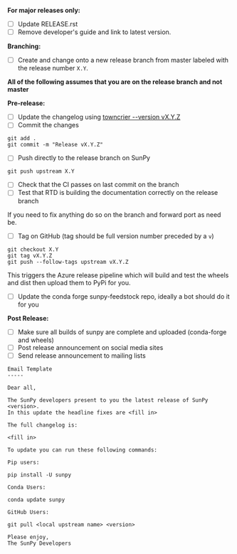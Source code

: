 **For major releases only:**
- [ ] Update RELEASE.rst
- [ ] Remove developer's guide and link to latest version.

**Branching:**
- [ ] Create and change onto a new release branch from master labeled with the release number ```X.Y```.

**All of the following assumes that you are on the release branch and not master**

**Pre-release:**
- [ ] Update the changelog using [towncrier --version vX.Y.Z](https://pypi.org/project/towncrier/)
- [ ] Commit the changes
```
git add .
git commit -m "Release vX.Y.Z"
```
- [ ] Push directly to the release branch on SunPy
```
git push upstream X.Y
```
- [ ] Check that the CI passes on last commit on the branch
- [ ] Test that RTD is building the documentation correctly on the release branch

If you need to fix anything do so on the branch and forward port as need be.

- [ ] Tag on GitHub (tag should be full version number preceded by a `v`)
```
git checkout X.Y
git tag vX.Y.Z
git push --follow-tags upstream vX.Y.Z
```
This triggers the Azure release pipeline which will build and test the wheels and dist then upload them to PyPi for you.

- [ ] Update the conda forge sunpy-feedstock repo, ideally a bot should do it for you

**Post Release:**
- [ ] Make sure all builds of sunpy are complete and uploaded (conda-forge and wheels)
- [ ] Post release announcement on social media sites
- [ ] Send release announcement to mailing lists
``` 
Email Template
-----

Dear all,

The SunPy developers present to you the latest release of SunPy <version>.
In this update the headline fixes are <fill in>

The full changelog is:

<fill in>

To update you can run these following commands:

Pip users:

pip install -U sunpy

Conda Users:

conda update sunpy

GitHub Users:

git pull <local upstream name> <version>

Please enjoy,
The SunPy Developers
```
